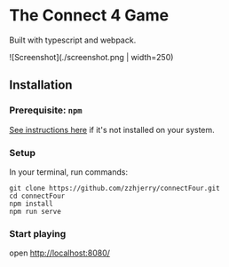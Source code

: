 # The Connect 4 Game

Built with typescript and webpack.

![Screenshot](./screenshot.png | width=250)

## Installation

### Prerequisite: `npm`

[See instructions here](https://docs.npmjs.com/getting-started/installing-node) if
it's not installed on your system.

### Setup

In your terminal, run commands:

```
git clone https://github.com/zzhjerry/connectFour.git
cd connectFour
npm install
npm run serve
```

### Start playing

open [http://localhost:8080/](http://localhost:8080/)
